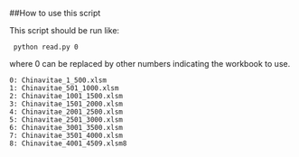 ##How to use this script

This script should be run like:

     python read.py 0

where 0 can be replaced by other numbers indicating the workbook to use.


	0: Chinavitae_1_500.xlsm
	1: Chinavitae_501_1000.xlsm
	2: Chinavitae_1001_1500.xlsm
	3: Chinavitae_1501_2000.xlsm
	4: Chinavitae_2001_2500.xlsm
	5: Chinavitae_2501_3000.xlsm
	6: Chinavitae_3001_3500.xlsm
	7: Chinavitae_3501_4000.xlsm
	8: Chinavitae_4001_4509.xlsm8
